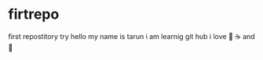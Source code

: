 # firtrepo
first repostitory try
hello my name is tarun
i am learnig git hub
i love :tea: :coffee: and :pizza:
